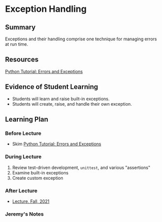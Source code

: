 # Exception Handling

## Summary

Exceptions and their handling comprise one technique for managing errors at run time.


## Resources

[Python Tutorial: Errors and Exceptions](https://docs.python.org/3/tutorial/errors.html)

##  Evidence of Student Learning

  - Students will learn and raise built-in exceptions.
  - Students will create, raise, and handle their own exception.

## Learning Plan

### Before Lecture

  - Skim [Python Tutorial: Errors and Exceptions](https://docs.python.org/3/tutorial/errors.html)


### During Lecture

  1. Review test-driven development, `unittest`, and various "assertions"
  2. Examine built-in exceptions
  3. Create custom exception

### After Lecture

 - [Lecture, Fall, 2021](https://mediasite.k-state.edu/mediasite/Play/97af3a3702784854a150e543511f56761d)

### Jeremy's Notes


